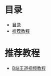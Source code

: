 # 目录
<!--ts-->
* [目录](#目录)
* [推荐教程](#推荐教程)

<!-- Added by: zwl, at: 2021年10月11日 星期一 14时43分59秒 CST -->

<!--te-->
# 推荐教程

- [B站王道视频教程](https://www.bilibili.com/video/BV1YE411D7nH?from=search&seid=3708070542596072014&spm_id_from=333.337.0.0) 
